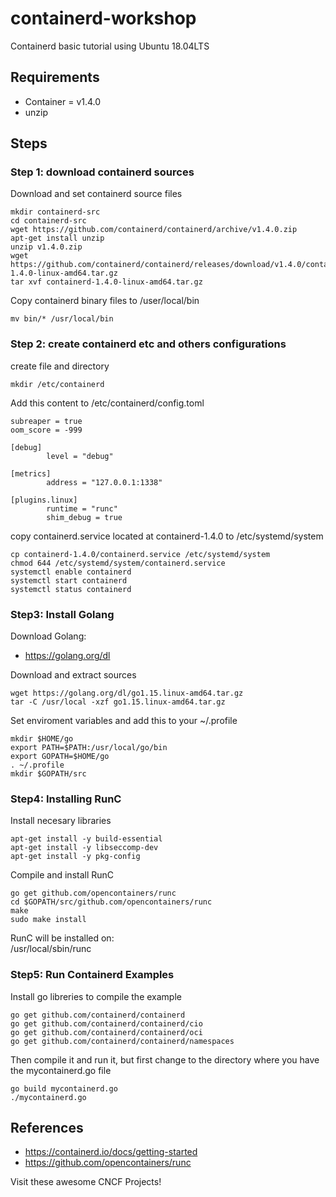 # containerd-workshop
Containerd basic tutorial using Ubuntu 18.04LTS

## Requirements
- Container = v1.4.0
- unzip

## Steps
### Step 1: download containerd sources
Download and set containerd source files
```
mkdir containerd-src
cd containerd-src
wget https://github.com/containerd/containerd/archive/v1.4.0.zip
apt-get install unzip
unzip v1.4.0.zip
wget https://github.com/containerd/containerd/releases/download/v1.4.0/containerd-1.4.0-linux-amd64.tar.gz
tar xvf containerd-1.4.0-linux-amd64.tar.gz
```
Copy containerd binary files to /user/local/bin
```
mv bin/* /usr/local/bin
```

### Step 2: create containerd etc and others configurations
create file and directory
```
mkdir /etc/containerd
```
Add this content to /etc/containerd/config.toml  
```
subreaper = true
oom_score = -999

[debug]
        level = "debug"

[metrics]
        address = "127.0.0.1:1338"

[plugins.linux]
        runtime = "runc"
        shim_debug = true
```
copy containerd.service located at containerd-1.4.0 to /etc/systemd/system

```
cp containerd-1.4.0/containerd.service /etc/systemd/system
chmod 644 /etc/systemd/system/containerd.service
systemctl enable containerd
systemctl start containerd
systemctl status containerd
```

### Step3: Install Golang
Download Golang:   
- https://golang.org/dl 

Download and extract sources
```
wget https://golang.org/dl/go1.15.linux-amd64.tar.gz
tar -C /usr/local -xzf go1.15.linux-amd64.tar.gz
```
Set enviroment variables and add this to your ~/.profile
```
mkdir $HOME/go
export PATH=$PATH:/usr/local/go/bin
export GOPATH=$HOME/go
. ~/.profile
mkdir $GOPATH/src
```

### Step4: Installing RunC
Install necesary libraries
```
apt-get install -y build-essential
apt-get install -y libseccomp-dev
apt-get install -y pkg-config
```
Compile and install RunC
```
go get github.com/opencontainers/runc
cd $GOPATH/src/github.com/opencontainers/runc
make
sudo make install
```
RunC will be installed on:  
/usr/local/sbin/runc

### Step5: Run Containerd Examples
Install go libreries to compile the example
```
go get github.com/containerd/containerd
go get github.com/containerd/containerd/cio
go get github.com/containerd/containerd/oci
go get github.com/containerd/containerd/namespaces
```
Then compile it and run it, but first change to the directory where you have the mycontainerd.go file
```
go build mycontainerd.go
./mycontainerd.go
```
## References
- https://containerd.io/docs/getting-started
- https://github.com/opencontainers/runc  
  
Visit these awesome CNCF Projects!
